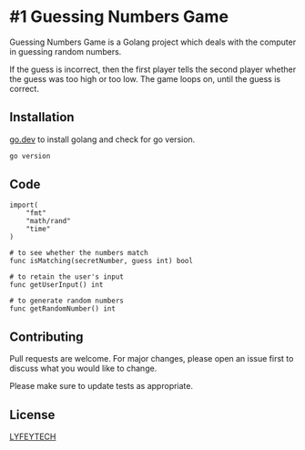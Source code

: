 # #1 Guessing Numbers Game

Guessing Numbers Game is a Golang project which deals with the computer in guessing random numbers. 

If the guess is incorrect, then the first player tells the second player whether the guess was too high or too low. The game loops on, until the guess is correct.

## Installation

[go.dev](https://go.dev/dl/go1.19.darwin-amd64.pkg) to install golang and check for go version.

```bash
go version
```

## Code 

```golang
import( 
    "fmt" 
    "math/rand"
    "time"
)

# to see whether the numbers match
func isMatching(secretNumber, guess int) bool

# to retain the user's input
func getUserInput() int

# to generate random numbers
func getRandomNumber() int
```

## Contributing
Pull requests are welcome. For major changes, please open an issue first to discuss what you would like to change.

Please make sure to update tests as appropriate.

## License
[LYFEYTECH](https://github.com/lyfeytech)
